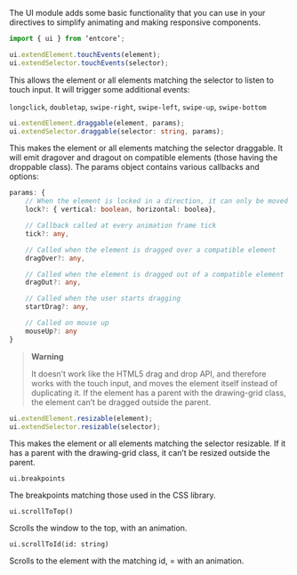 The UI module adds some basic functionality that you can use in your directives to simplify animating and making responsive components.

``` typescript
import { ui } from ‘entcore’;

ui.extendElement.touchEvents(element);
ui.extendSelector.touchEvents(selector);
```

This allows the element or all elements matching the selector to listen to touch input. It will trigger some additional events:

`longclick`, `doubletap`, `swipe-right`, `swipe-left`, `swipe-up`, `swipe-bottom`

``` typescript
ui.extendElement.draggable(element, params);
ui.extendSelector.draggable(selector: string, params);
```

This makes the element or all elements matching the selector draggable. It will emit dragover and dragout on compatible elements (those having the droppable class). The params object contains various callbacks and options:

``` typescript
params: {
    // When the element is locked in a direction, it can only be moved in the   other direction
    lock?: { vertical: boolean, horizontal: boolea},

    // Callback called at every animation frame tick
    tick?: any,

    // Called when the element is dragged over a compatible element
    dragOver?: any,

    // Called when the element is dragged out of a compatible element
    dragOut?: any,

    // Called when the user starts dragging
    startDrag?: any,

    // Called on mouse up
    mouseUp?: any
}
```

> **Warning**
>
> It doesn’t work like the HTML5 drag and drop API, and therefore works with the touch input, and moves the element itself instead of duplicating it. If the element has a parent with the drawing-grid class, the element can’t be dragged outside the parent.

``` typescript
ui.extendElement.resizable(element);
ui.extendSelector.resizable(selector);
```

This makes the element or all elements matching the selector resizable. If it has a parent with the drawing-grid class, it can’t be resized outside the parent.

`ui.breakpoints`

The breakpoints matching those used in the CSS library.

`ui.scrollToTop()`

Scrolls the window to the top, with an animation.

`ui.scrollToId(id: string)`

Scrolls to the element with the matching id, = with an animation.
